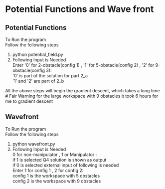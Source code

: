 # Potential Functions and Wave front 

## Potential Functions 
To Run the program <br /> 
Follow the following steps <br />
1) python potential_field.py <br />
2) Following Input is Needed  <br />
Enter '0' for 2-obstacle(config 1) , '1' for 5-obstacle(config 2) , '2' for 9-obstacle(config 3): <br />
'0' is part of the solution for part 2_a <br />
'1' and '2' are part of 2_b  <br />

All the above steps will begin the gradient descent, which takes a long time # Fair Warning 
for the large workspace with 9 obstacles it took 6 hours for me to gradient descent 


## Wavefront
To Run the program <br /> 
Follow the following steps <br />
1) python wavefront.py <br />
2) Following Input is Needed  <br />
0 for non-manipulator , 1 or Manipulator : <br />
if 1 is selected Q4 solution is shown as output <br />
if 0 is selected external input of following is needed  <br />
 Enter 1 for config 1 , 2 for config 2: <br />
 config 1 is the workspace with 5 obstacles <br />
 config 2 is the workspace with 9 obstacles <br />
